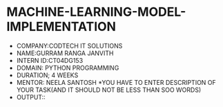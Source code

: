 # MACHINE-LEARNING-MODEL-IMPLEMENTATION
* COMPANY:CODTECH IT SOLUTIONS
* NAME:GURRAM RANGA JANVITH
* INTERN ID:CT04DG153
* DOMAIN: PYTHON PROGRAMMING
* DURATION; 4 WEEKS
* MENTOR: NEELA SANTOSH
*YOU HAVE TO ENTER DESCRIPTION OF YOUR TASK(AND IT SHOULD NOT BE LESS THAN SOO WORDS)
* OUTPUT::
